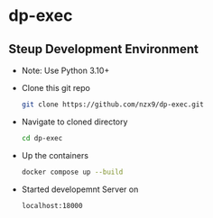 # dp-exec

## Steup Development Environment

- Note: Use Python 3.10+

- Clone this git repo

  ```bash
  git clone https://github.com/nzx9/dp-exec.git
  ```

- Navigate to cloned directory

  ```bash
  cd dp-exec
  ```

- Up the containers

  ```bash
  docker compose up --build
  ```

- Started developemnt Server on

  ```bash
  localhost:18000
  ```
